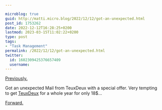 ```yaml
---

microblog: true
guid: http://matti.micro.blog/2022/12/12/got-an-unexpected.html
post_id: 1753262
date: 2022-12-12T16:28:25+0200
lastmod: 2023-03-15T11:02:22+0200
type: post
tags:
- "Task Management"
permalink: /2022/12/12/got-an-unexpected.html
twitter:
  id: 1602309425376657409
  username:
---
```

[Previously.](https://blog.martin-haehnel.de/2022/12/11/two-promising-new.html)

Got an unexpected Mail from TeuxDeux with a special offer. Very tempting to get [TeuxDeux](https://blog.martin-haehnel.de/2022/12/11/two-promising-new.html) for a whole year for only 18$…

[Forward.](https://blog.martin-haehnel.de/2023/01/28/previously-short-followup.html)
